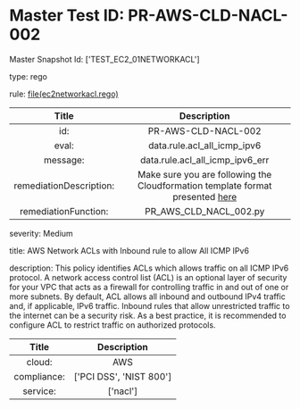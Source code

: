 



# Master Test ID: PR-AWS-CLD-NACL-002


Master Snapshot Id: ['TEST_EC2_01NETWORKACL']

type: rego

rule: [file(ec2networkacl.rego)]  
  
  
  
  

|Title|Description|
| :---: | :---: |
|id: |PR-AWS-CLD-NACL-002|
|eval: |data.rule.acl_all_icmp_ipv6|
|message: |data.rule.acl_all_icmp_ipv6_err|
|remediationDescription: |Make sure you are following the Cloudformation template format presented <a href='https://docs.aws.amazon.com/AWSCloudFormation/latest/UserGuide/aws-resource-ec2-network-acl-entry.html' target='_blank'>here</a>|
|remediationFunction: |PR_AWS_CLD_NACL_002.py|


severity: Medium

title: AWS Network ACLs with Inbound rule to allow All ICMP IPv6

description: This policy identifies ACLs which allows traffic on all ICMP IPv6 protocol. A network access control list (ACL) is an optional layer of security for your VPC that acts as a firewall for controlling traffic in and out of one or more subnets. By default, ACL allows all inbound and outbound IPv4 traffic and, if applicable, IPv6 traffic. Inbound rules that allow unrestricted traffic to the internet can be a security risk. As a best practice, it is recommended to configure ACL to restrict traffic on authorized protocols.  
  
  

|Title|Description|
| :---: | :---: |
|cloud: |AWS|
|compliance: |['PCI DSS', 'NIST 800']|
|service: |['nacl']|



[file(ec2networkacl.rego)]: https://github.com/prancer-io/prancer-compliance-test/tree/master/aws/cloud/ec2networkacl.rego

